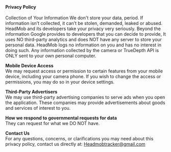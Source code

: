 <b>
Privacy Policy
</b>
<br>
<br>
Collection of Your Information
We don't store your data, period.
If information isn’t collected, it can’t be stolen, demanded, leaked or abused. HeadMob and its developers take your privacy very seriously. Beyond the information Google provides to developers that you can decide to provide, It uses NO third-party analytics and does NOT have any server to store your personal data. HeadMob logs no information on you and has no interest in doing such. Any information collected by the camera or TrueDepth API is ONLY sent to your own personal computer. 

<b>Mobile Device Access </b><br>
We may request access or permission to certain features from your mobile device, including your camera phone. If you wish to change the access or permissions, you may do so in your device settings. 

<b>Third-Party Advertisers</b></br>
We may use third-party advertising companies to serve ads when you open the application. These companies may provide advertisements about goods and services of interest to you. 

<b>How we respond to governmental requests for data</b></br>
They can request for what we DO NOT have.

<b>Contact Us</b><br>
For any questions, concerns, or clarifications you may need about this privacy policy, contact us directly at:
Headmobtracker@gmail.com
